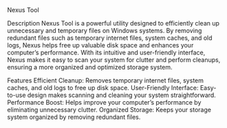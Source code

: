 Nexus Tool

Description
Nexus Tool is a powerful utility designed to efficiently clean up unnecessary and temporary files on Windows systems. By removing redundant files such as temporary internet files, system caches, and old logs, Nexus helps free up valuable disk space and enhances your computer’s performance. With its intuitive and user-friendly interface, Nexus makes it easy to scan your system for clutter and perform cleanups, ensuring a more organized and optimized storage system.

Features
Efficient Cleanup:
Removes temporary internet files, system caches, and old logs to free up disk space.
User-Friendly Interface:
Easy-to-use design makes scanning and cleaning your system straightforward.
Performance Boost:
Helps improve your computer’s performance by eliminating unnecessary clutter.
Organized Storage:
Keeps your storage system organized by removing redundant files.


